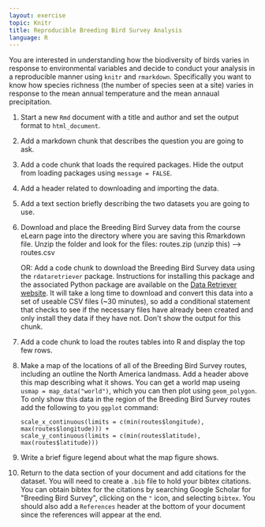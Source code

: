 ```yaml
---
layout: exercise
topic: Knitr
title: Reproducible Breeding Bird Survey Analysis
language: R
---
```


You are interested in understanding how the biodiversity of birds varies in
response to environmental variables and decide to conduct your analysis in a
reproducible manner using `knitr` and `rmarkdown`. Specifically you want to know
how species richness (the number of species seen at a site) varies in response
to the mean annual temperature and the mean annaual precipitation.

1. Start a new `Rmd` document with a title and author and set the output format
   to `html_document`.
2. Add a markdown chunk that describes the question you are going to ask.
3. Add a code chunk that loads the required packages. Hide the output from
   loading packages using `message = FALSE`.
4. Add a header related to downloading and importing the data.
5. Add a text section briefly describing the two datasets you are going to use.
6. Download and place the Breeding Bird Survey data from the course eLearn page
   into the directory where you are saving this Rmarkdown file. Unzip the folder 
   and look for the files: routes.zip (unzip this) --> routes.csv
   
   OR: Add a  code chunk to download the Breeding Bird Survey 
   data using the `rdataretriever` package. Instructions for installing this package 
   and the associated Python package are available on the [Data Retriever website](https://www.data-retriever.org/). It will take a long time to download 
   and convert this data into a set of useable CSV files (~30 minutes), so add 
   a conditional statement that checks to see if the necessary files have already 
   been created and only install they data if they have not. Don't show the output 
   for this chunk.
7. Add a code chunk to load the routes tables into R and display the top few rows. 
8. Make a map of the locations of all of the Breeding Bird Survey routes,
   including an outline the North America landmass. Add a header above this map
   describing what it shows. You can get a world map useing
   `usmap = map_data("world")`, which you can then plot using `geom_polygon`.
   To only show this data in the region of the Breeding Bird Survey routes add
   the following to you `ggplot` command:

   ```
   scale_x_continuous(limits = c(min(routes$longitude), max(routes$longitude))) +
   scale_y_continuous(limits = c(min(routes$latitude), max(routes$latitude)))
   ```

9. Write a brief figure legend about what the map figure shows.
10. Return to the data section of your document and add citations for the
    dataset. You will need to create a `.bib` file to hold your bibtex
    citations. You can obtain bibtex for the citations by searching Google
    Scholar for "Breeding Bird Survey", clicking on the `"`
    icon, and selecting `bibtex`. You should also add a `References` header at
    the bottom of your document since the references will appear at the end.
